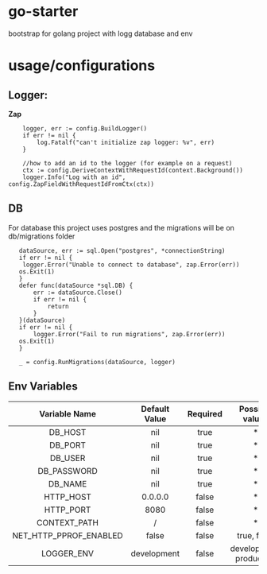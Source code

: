# go-starter

bootstrap for golang project with logg database and env

# usage/configurations

## Logger:

**Zap**

```
    logger, err := config.BuildLogger()
    if err != nil {
        log.Fatalf("can't initialize zap logger: %v", err)
    }
    
    //how to add an id to the logger (for example on a request)
    ctx := config.DeriveContextWithRequestId(context.Background())
    logger.Info("Log with an id", config.ZapFieldWithRequestIdFromCtx(ctx))

```

## DB
 For database this project uses postgres and the migrations will be on db/migrations folder
 ```
    dataSource, err := sql.Open("postgres", *connectionString)
    if err != nil {
     logger.Error("Unable to connect to database", zap.Error(err))
    os.Exit(1)
    }
    defer func(dataSource *sql.DB) {
        err := dataSource.Close()
        if err != nil {
            return
        }
    }(dataSource)
    if err != nil {
        logger.Error("Fail to run migrations", zap.Error(err))
    os.Exit(1)
    }

    _ = config.RunMigrations(dataSource, logger)
```

## Env Variables

|     Variable Name      | Default Value | Required |     Possible values     |
|:----------------------:|:-------------:|:--------:|:-----------------------:|
|        DB_HOST         |      nil      |   true   |            *            |
|        DB_PORT         |      nil      |   true   |            *            |
|        DB_USER         |      nil      |   true   |            *            |
|      DB_PASSWORD       |      nil      |   true   |            *            |
|        DB_NAME         |      nil      |   true   |            *            |
|       HTTP_HOST        |    0.0.0.0    |  false   |            *            |
|       HTTP_PORT        |     8080      |  false   |            *            |
|      CONTEXT_PATH      |       /       |  false   |            *            |
| NET_HTTP_PPROF_ENABLED |     false     |  false   |       true, false       |
|       LOGGER_ENV       |  development  |  false   | development, production |

